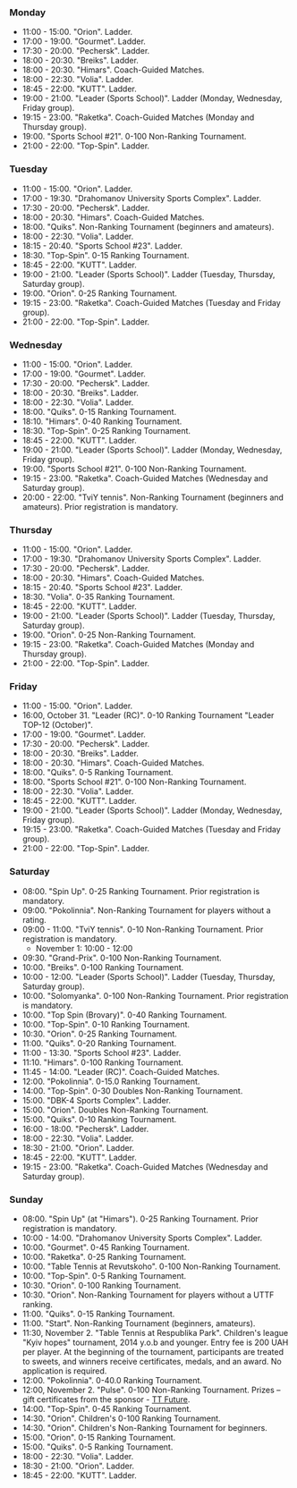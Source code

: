 ﻿
[//]: # (Use 🏆 for ranking events, 🏅 for non-ranking events, ❌ for canceled events)

<h3 id="monday">Monday</h3>

* 11:00 - 15:00. "Orion". Ladder.
* 17:00 - 19:00. "Gourmet". Ladder.
* 17:30 - 20:00. "Pechersk". Ladder.
* 18:00 - 20:30. "Breiks". Ladder.
* 18:00 - 20:30. "Himars". Coach-Guided Matches.
* 18:00 - 22:30. "Volia". Ladder.
* 18:45 - 22:00. "KUTT". Ladder.
* 19:00 - 21:00. "Leader (Sports School)". Ladder (Monday, Wednesday, Friday group).
* 19:15 - 23:00. "Raketka". Coach-Guided Matches (Monday and Thursday group).
* 19:00. "Sports School #21". 0-100 Non-Ranking Tournament.
* 21:00 - 22:00. "Top-Spin". Ladder.

<h3 id="tuesday">Tuesday</h3>

* 11:00 - 15:00. "Orion". Ladder.
* 17:00 - 19:30. "Drahomanov University Sports Complex". Ladder.
* 17:30 - 20:00. "Pechersk". Ladder.
* 18:00 - 20:30. "Himars". Coach-Guided Matches.
* 18:00. "Quiks". Non-Ranking Tournament (beginners and amateurs).
* 18:00 - 22:30. "Volia". Ladder.
* 18:15 - 20:40. "Sports School #23". Ladder.
* 18:30. "Top-Spin". 0-15 Ranking Tournament.
* 18:45 - 22:00. "KUTT". Ladder.
* 19:00 - 21:00. "Leader (Sports School)". Ladder (Tuesday, Thursday, Saturday group).
* 19:00. "Orion". 0-25 Ranking Tournament.
* 19:15 - 23:00. "Raketka". Coach-Guided Matches (Tuesday and Friday group).
* 21:00 - 22:00. "Top-Spin". Ladder.

<h3 id="wednesday">Wednesday</h3>

* 11:00 - 15:00. "Orion". Ladder.
* 17:00 - 19:00. "Gourmet". Ladder.
* 17:30 - 20:00. "Pechersk". Ladder.
* 18:00 - 20:30. "Breiks". Ladder.
* 18:00 - 22:30. "Volia". Ladder.
* 18:00. "Quiks". 0-15 Ranking Tournament.
* 18:10. "Himars". 0-40 Ranking Tournament.
* 18:30. "Top-Spin". 0-25 Ranking Tournament.
* 18:45 - 22:00. "KUTT". Ladder.
* 19:00 - 21:00. "Leader (Sports School)". Ladder (Monday, Wednesday, Friday group).
* 19:00. "Sports School #21". 0-100 Non-Ranking Tournament.
* 19:15 - 23:00. "Raketka". Coach-Guided Matches (Wednesday and Saturday group).
* 20:00 - 22:00. "TviY tennis". Non-Ranking Tournament (beginners and amateurs). Prior registration is mandatory.

<h3 id="thursday">Thursday</h3>

* 11:00 - 15:00. "Orion". Ladder.
* 17:00 - 19:30. "Drahomanov University Sports Complex". Ladder.
* 17:30 - 20:00. "Pechersk". Ladder.
* 18:00 - 20:30. "Himars". Coach-Guided Matches.
* 18:15 - 20:40. "Sports School #23". Ladder.
* 18:30. "Volia". 0-35 Ranking Tournament.
* 18:45 - 22:00. "KUTT". Ladder.
* 19:00 - 21:00. "Leader (Sports School)". Ladder (Tuesday, Thursday, Saturday group).
* 19:00. "Orion". 0-25 Non-Ranking Tournament.
* 19:15 - 23:00. "Raketka". Coach-Guided Matches (Monday and Thursday group).
* 21:00 - 22:00. "Top-Spin". Ladder.

<h3 id="friday">Friday</h3>

* 11:00 - 15:00. "Orion". Ladder.
* 16:00, October 31. "Leader (RC)". 0-10 Ranking Tournament "Leader TOP-12 (October)".
* 17:00 - 19:00. "Gourmet". Ladder.
* 17:30 - 20:00. "Pechersk". Ladder.
* 18:00 - 20:30. "Breiks". Ladder.
* 18:00 - 20:30. "Himars". Coach-Guided Matches.
* 18:00. "Quiks". 0-5 Ranking Tournament.
* 18:00. "Sports School #21". 0-100 Non-Ranking Tournament.
* 18:00 - 22:30. "Volia". Ladder.
* 18:45 - 22:00. "KUTT". Ladder.
* 19:00 - 21:00. "Leader (Sports School)". Ladder (Monday, Wednesday, Friday group).
* 19:15 - 23:00. "Raketka". Coach-Guided Matches (Tuesday and Friday group).
* 21:00 - 22:00. "Top-Spin". Ladder.

<h3 id="saturday">Saturday</h3>

* 08:00. "Spin Up". 0-25 Ranking Tournament. Prior registration is mandatory.
* 09:00. "Pokolinnia". Non-Ranking Tournament for players without a rating.
* 09:00 - 11:00. "TviY tennis". 0-10 Non-Ranking Tournament. Prior registration is mandatory.
  * November 1: 10:00 - 12:00
* 09:30. "Grand-Prix". 0-100 Non-Ranking Tournament.
* 10:00. "Breiks". 0-100 Ranking Tournament.
* 10:00 - 12:00. "Leader (Sports School)". Ladder (Tuesday, Thursday, Saturday group).
* 10:00. "Solomyanka". 0-100 Non-Ranking Tournament. Prior registration is mandatory.
* 10:00. "Top Spin (Brovary)". 0-40 Ranking Tournament.
* 10:00. "Top-Spin". 0-10 Ranking Tournament.
* 10:30. "Orion". 0-25 Ranking Tournament.
* 11:00. "Quiks". 0-20 Ranking Tournament.
* 11:00 - 13:30. "Sports School #23". Ladder.
* 11:10. "Himars". 0-100 Ranking Tournament.
* 11:45 - 14:00. "Leader (RC)". Coach-Guided Matches.
* 12:00. "Pokolinnia". 0-15.0 Ranking Tournament.
* 14:00. "Top-Spin". 0-30 Doubles Non-Ranking Tournament.
* 15:00. "DBK-4 Sports Complex". Ladder.
* 15:00. "Orion". Doubles Non-Ranking Tournament.
* 15:00. "Quiks". 0-10 Ranking Tournament.
* 16:00 - 18:00. "Pechersk". Ladder.
* 18:00 - 22:30. "Volia". Ladder.
* 18:30 - 21:00. "Orion". Ladder.
* 18:45 - 22:00. "KUTT". Ladder.
* 19:15 - 23:00. "Raketka". Coach-Guided Matches (Wednesday and Saturday group).

<h3 id="sunday">Sunday</h3>

* 08:00. "Spin Up" (at "Himars"). 0-25 Ranking Tournament. Prior registration is mandatory.
* 10:00 - 14:00. "Drahomanov University Sports Complex". Ladder.
* 10:00. "Gourmet". 0-45 Ranking Tournament.
* 10:00. "Raketka". 0-25 Ranking Tournament.
* 10:00. "Table Tennis at Revutskoho". 0-100 Non-Ranking Tournament.
* 10:00. "Top-Spin". 0-5 Ranking Tournament.
* 10:30. "Orion". 0-100 Ranking Tournament.
* 10:30. "Orion". Non-Ranking Tournament for players without a UTTF ranking.
* 11:00. "Quiks". 0-15 Ranking Tournament.
* 11:00. "Start". Non-Ranking Tournament (beginners, amateurs).
* 11:30, November 2. "Table Tennis at Respublika Park". Children's league "Kyiv hopes" tournament, 2014 y.o.b and younger. Entry fee is 200 UAH per player. At the beginning of the tournament, participants are treated to sweets, and winners receive certificates, medals, and an award. No application is required.
* 12:00. "Pokolinnia". 0-40.0 Ranking Tournament.
* 12:00, November 2. "Pulse". 0-100 Non-Ranking Tournament. Prizes – gift certificates from the sponsor - [TT Future](https://prom.ua/c3754181-future-tovary-dlya.html).
* 14:00. "Top-Spin". 0-45 Ranking Tournament.
* 14:30. "Orion". Children's 0-100 Ranking Tournament.
* 14:30. "Orion". Children's Non-Ranking Tournament for beginners.
* 15:00. "Orion". 0-15 Ranking Tournament.
* 15:00. "Quiks". 0-5 Ranking Tournament.
* 18:00 - 22:30. "Volia". Ladder.
* 18:30 - 21:00. "Orion". Ladder.
* 18:45 - 22:00. "KUTT". Ladder.